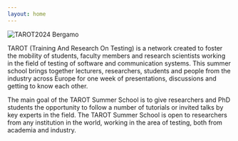 ```yaml
---
layout: home
---
```

<img src="/assets/images/bergamoetesto.png" alt="TAROT2024 Bergamo"/>


TAROT (Training And Research On Testing) is a network created to foster the mobility of students, faculty members and research scientists working in the field of testing of software and communication systems. This summer school brings together lecturers, researchers, students and people from the industry across Europe for one week of presentations, discussions and getting to know each other.

The main goal of the TAROT Summer School is to give researchers and PhD students the opportunity to follow a number of tutorials or invited talks by key experts in the field. The TAROT Summer School is open to researchers from any institution in the world, working in the area of testing, both from academia and industry. 

<!---![TAROT2024logo](/assets/icons/logo.png "TAROT2024 logo")
<img src="/assets/icons/logo.png" alt="TAROT2024 logo" style="width:400px; height:400px" class="center"/>-->
